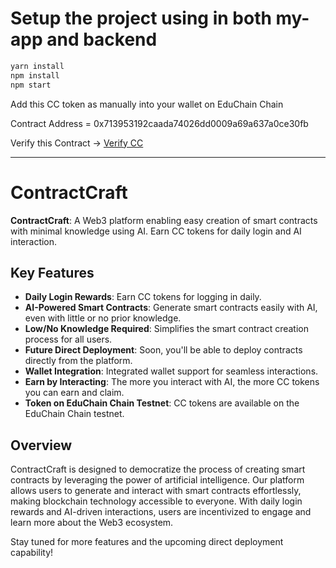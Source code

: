 # Setup the project using in both my-app and backend

```sh
yarn install
npm install
npm start
```
Add this CC token as manually into your wallet on EduChain  Chain

Contract Address = 0x713953192caada74026dd0009a69a637a0ce30fb

Verify this Contract -> [Verify CC](https://edu-chain-testnet.blockscout.com/token/0x713953192CaAdA74026DD0009A69A637a0ce30fB)

---

# ContractCraft

**ContractCraft**: A Web3 platform enabling easy creation of smart contracts with minimal knowledge using AI. Earn CC tokens for daily login and AI interaction.

## Key Features

- **Daily Login Rewards**: Earn CC tokens for logging in daily.
- **AI-Powered Smart Contracts**: Generate smart contracts easily with AI, even with little or no prior knowledge.
- **Low/No Knowledge Required**: Simplifies the smart contract creation process for all users.
- **Future Direct Deployment**: Soon, you'll be able to deploy contracts directly from the platform.
- **Wallet Integration**: Integrated wallet support for seamless interactions.
- **Earn by Interacting**: The more you interact with AI, the more CC tokens you can earn and claim.
- **Token on EduChain Chain Testnet**: CC tokens are available on the EduChain Chain testnet.

## Overview

ContractCraft is designed to democratize the process of creating smart contracts by leveraging the power of artificial intelligence. Our platform allows users to generate and interact with smart contracts effortlessly, making blockchain technology accessible to everyone. With daily login rewards and AI-driven interactions, users are incentivized to engage and learn more about the Web3 ecosystem.

Stay tuned for more features and the upcoming direct deployment capability!
